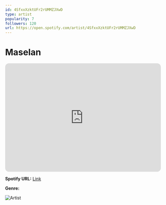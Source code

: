 ```yaml
---
id: 4SfxxXzktUFr2rUMMZJXwD
type: artist
popularity: 7
followers: 120
url: https://open.spotify.com/artist/4SfxxXzktUFr2rUMMZJXwD
---
```

# Maselan

<iframe style="border-radius:12px" src="https://open.spotify.com/embed/artist/4SfxxXzktUFr2rUMMZJXwD" width="100%" height="352" frameBorder="0" allowfullscreen="" allow="autoplay; clipboard-write; encrypted-media; fullscreen; picture-in-picture" loading="lazy"></iframe>

**Spotify URL:** [Link](https://open.spotify.com/artist/4SfxxXzktUFr2rUMMZJXwD)

**Genre:** 

![Artist](https://i.scdn.co/image/ab6761610000e5eba684fb7fdddee66e5e400f40)
